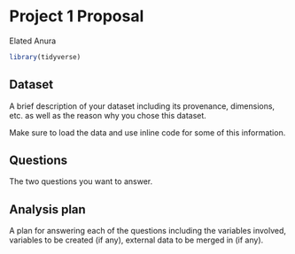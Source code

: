 Project 1 Proposal
================
Elated Anura

``` r
library(tidyverse)
```

## Dataset

A brief description of your dataset including its provenance,
dimensions, etc. as well as the reason why you chose this dataset.

Make sure to load the data and use inline code for some of this
information.

## Questions

The two questions you want to answer.

## Analysis plan

A plan for answering each of the questions including the variables
involved, variables to be created (if any), external data to be merged
in (if any).
